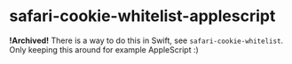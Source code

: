# safari-cookie-whitelist-applescript

**!Archived!** There is a way to do this in Swift, see `safari-cookie-whitelist`. Only keeping this around for example AppleScript :)
